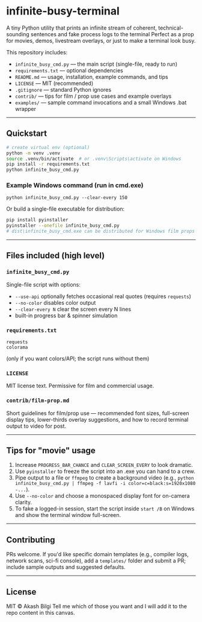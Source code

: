 # infinite-busy-terminal

A tiny Python utility that prints an infinite stream of coherent, technical-sounding sentences and fake process logs to the terminal
Perfect as a prop for movies, demos, livestream overlays, or just to make a terminal look busy.

This repository includes:

* `infinite_busy_cmd.py` — the main script (single-file, ready to run)
* `requirements.txt` — optional dependencies
* `README.md` — usage, installation, example commands, and tips
* `LICENSE` — MIT (recommended)
* `.gitignore` — standard Python ignores
* `contrib/` — tips for film / prop use cases and example overlays
* `examples/` — sample command invocations and a small Windows .bat wrapper

---

## Quickstart

```bash
# create virtual env (optional)
python -m venv .venv
source .venv/bin/activate  # or .venv\Scripts\activate on Windows
pip install -r requirements.txt
python infinite_busy_cmd.py
```

### Example Windows command (run in cmd.exe)

```
python infinite_busy_cmd.py --clear-every 150
```

Or build a single-file executable for distribution:

```bash
pip install pyinstaller
pyinstaller --onefile infinite_busy_cmd.py
# dist\infinite_busy_cmd.exe can be distributed for Windows film props
```

---

## Files included (high level)

### `infinite_busy_cmd.py`

Single-file script with options:

* `--use-api` optionally fetches occasional real quotes (requires `requests`)
* `--no-color` disables color output
* `--clear-every N` clear the screen every N lines
* built-in progress bar & spinner simulation

### `requirements.txt`

```
requests
colorama
```

(only if you want colors/API; the script runs without them)

### `LICENSE`

MIT license text. Permissive for film and commercial usage.

### `contrib/film-prop.md`

Short guidelines for film/prop use — recommended font sizes, full-screen display tips, lower-thirds overlay suggestions, and how to record terminal output to video for post.

---

## Tips for "movie" usage

1. Increase `PROGRESS_BAR_CHANCE` and `CLEAR_SCREEN_EVERY` to look dramatic.
2. Use `pyinstaller` to freeze the script into an .exe you can hand to a crew.
3. Pipe output to a file or `ffmpeg` to create a background video (e.g., `python infinite_busy_cmd.py | ffmpeg -f lavfi -i color=c=black:s=1920x1080 -...`).
4. Use `--no-color` and choose a monospaced display font for on-camera clarity.
5. To fake a logged-in session, start the script inside `start /B` on Windows and show the terminal window full-screen.

---

## Contributing

PRs welcome. If you'd like specific domain templates (e.g., compiler logs, network scans, sci-fi console), add a `templates/` folder and submit a PR; include sample outputs and suggested defaults.

---

## License

MIT © Akash Bilgi
Tell me which of those you want and I will add it to the repo content in this canvas.

